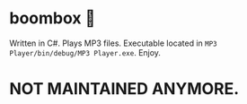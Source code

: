 # boombox 🚀
Written in C#. Plays MP3 files. Executable located in `MP3 Player/bin/debug/MP3 Player.exe`. Enjoy.

# NOT MAINTAINED ANYMORE.
